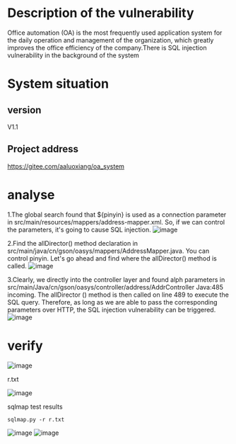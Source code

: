 # Description of the vulnerability
Office automation (OA) is the most frequently used application system for the daily operation and management of the organization, which greatly improves the office efficiency of the company.There is SQL injection vulnerability in the background of the system
# System situation
## version
V1.1
## Project address
https://gitee.com/aaluoxiang/oa_system

# analyse
1.The global search found that ${pinyin} is used as a connection parameter in src/main/resources/mappers/address-mapper.xml.  So, if we can control the parameters, it's going to cause SQL injection.
![image](https://github.com/user-attachments/assets/7cd19be4-c7f7-4a4c-8db4-a7669693aa33)

2.Find the allDirector() method declaration in src/main/java/cn/gson/oasys/mappers/AddressMapper.java.  You can control pinyin.  Let's go ahead and find where the allDirector() method is called.
![image](https://github.com/user-attachments/assets/cbc97f47-49ac-434f-8097-5b86ad2187f6)

3.Clearly, we directly into the controller layer and found alph parameters in src/main/Java/cn/gson/oasys/controller/address/AddrController Java:485 incoming. The allDirector () method is then called on line 489 to execute the SQL query. Therefore, as long as we are able to pass the corresponding parameters over HTTP, the SQL injection vulnerability can be triggered.
![image](https://github.com/user-attachments/assets/e5ed64aa-1cfe-4e50-ab52-84438aa3e025)

# verify
![image](https://github.com/user-attachments/assets/813a3e4c-46af-4ec3-a254-451c87f44887)

r.txt

![image](https://github.com/user-attachments/assets/a76490f4-f670-4e88-a61c-28a4aa857f30)

sqlmap test results

```sqlmap.py -r r.txt```

![image](https://github.com/user-attachments/assets/9ff7a993-b6e9-427e-abeb-f07da0516efa)
![image](https://github.com/user-attachments/assets/b27d4207-df5d-4e52-80f9-de45d16ccac8)


